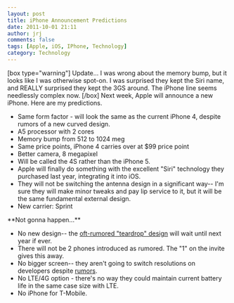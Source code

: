 ```yaml
---
layout: post
title: iPhone Announcement Predictions
date: 2011-10-01 21:11
author: jrj
comments: false
tags: [Apple, iOS, IPhone, Technology]
category: Technology
---
```

[box type="warning"] Update... I was wrong about the memory bump, but it looks like I was otherwise spot-on. I was surprised they kept the Siri name, and REALLY surprised they kept the 3GS around. The iPhone line seems needlessly complex now. [/box] Next week, Apple will announce a new iPhone. Here are my predictions.
<ul>
	<li>Same form factor - will look the same as the current iPhone 4, despite rumors of a new curved design.</li>
	<li>A5 processor with 2 cores</li>
	<li>Memory bump from 512 to 1024 meg</li>
	<li>Same price points, iPhone 4 carries over at $99 price point</li>
	<li>Better camera, 8 megapixel</li>
	<li>Will be called the 4S rather than the iPhone 5.</li>
	<li>Apple will finally do something with the excellent "Siri" technology they purchased last year, integrating it into iOS.</li>
	<li>They will not be switching the antenna design in a significant way-- I'm sure they will make minor tweaks and pay lip service to it, but it will be the same fundamental external design.</li>
	<li>New carrier: Sprint</li>
</ul>
**Not gonna happen...**
<ul>
	<li>No new design-- the <a href="http://www.macrumors.com/2011/08/10/this-could-be-what-apples-iphone-5-looks-like/">oft-rumored "teardrop" design</a> will wait until next year if ever.</li>
	<li>There will not be 2 phones introduced as rumored. The "1" on the invite gives this away.</li>
	<li>No bigger screen-- they aren't going to switch resolutions on developers despite <a href="http://www.thetechlabs.com/tech-news/iphone-5-features/">rumors</a>.</li>
	<li>No LTE/4G option - there's no way they could maintain current battery life in the same case size with LTE.</li>
	<li>No iPhone for T-Mobile.</li>
</ul>
